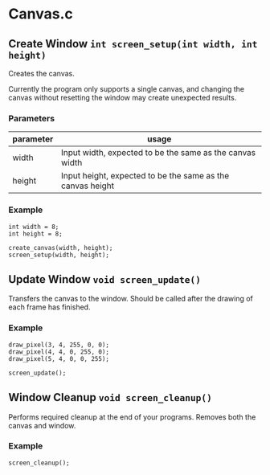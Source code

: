 # Canvas.c


## Create Window `int screen_setup(int width, int height)`

Creates the canvas.

Currently the program only supports a single canvas, and changing the canvas without resetting the window may create unexpected results.

### Parameters
| parameter | usage |
| --- | --- |
| width | Input width, expected to be the same as the canvas width |
| height | Input height, expected to be the same as the canvas height |

### Example
```
int width = 8;
int height = 8;

create_canvas(width, height);
screen_setup(width, height);
```



## Update Window `void screen_update()`

Transfers the canvas to the window. Should be called after the drawing of each frame has finished.

### Example
```
draw_pixel(3, 4, 255, 0, 0);
draw_pixel(4, 4, 0, 255, 0);
draw_pixel(5, 4, 0, 0, 255);

screen_update();
```



## Window Cleanup `void screen_cleanup()`

Performs required cleanup at the end of your programs. Removes both the canvas and window.

### Example
```
screen_cleanup();
```
